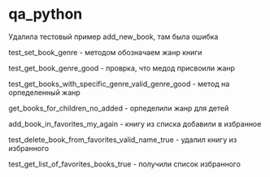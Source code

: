 # qa_python
Удалила тестовый пример add_new_book, там была ошибка

test_set_book_genre - методом обозначаем жанр книги

test_get_book_genre_good - проврка, что медод присвоили жанр

test_get_books_with_specific_genre_valid_genre_good - метод на орпеделенный жанр

get_books_for_children_no_added - орпеделили жанр для детей

 add_book_in_favorites_my_again - книгу из списка добавили в избранное 
 
 test_delete_book_from_favorites_valid_name_true - удалил книгу из избранного
 
 test_get_list_of_favorites_books_true - получили список избранного
